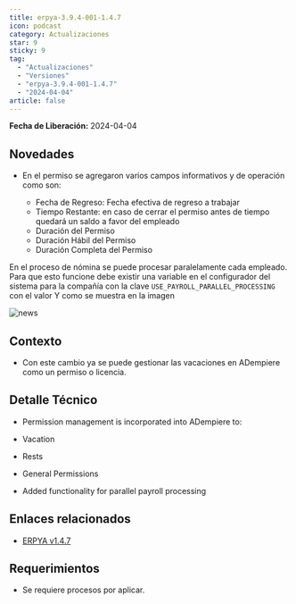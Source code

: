 ```yaml
---
title: erpya-3.9.4-001-1.4.7
icon: podcast
category: Actualizaciones
star: 9
sticky: 9
tag:
  - "Actualizaciones"
  - "Versiones"
  - "erpya-3.9.4-001-1.4.7"
  - "2024-04-04"
article: false
---
```


**Fecha de Liberación:** 2024-04-04

## Novedades

- En el permiso se agregaron varios campos informativos y de operación como son:

  - Fecha de Regreso: Fecha efectiva de regreso a trabajar
  - Tiempo Restante: en caso de cerrar el permiso antes de tiempo quedará un saldo a favor del empleado
  - Duración del Permiso
  - Duración Hábil del Permiso
  - Duración Completa del Permiso

En el proceso de nómina se puede procesar paralelamente cada empleado. Para que esto funcione debe existir una variable en el configurador del sistema para la compañía con la clave `USE_PAYROLL_PARALLEL_PROCESSING` con el valor Y como se muestra en la imagen

![news](/assets/img/downloads/updates/resources/USE_PAYROLL_PARALLEL_PROCESSING.png)

## Contexto

- Con este cambio ya se puede gestionar las vacaciones en ADempiere como un permiso o licencia.

## Detalle Técnico

- Permission management is incorporated into ADempiere to:

- Vacation
- Rests
- General Permissions
- Added functionality for parallel payroll processing

## Enlaces relacionados

- [ERPYA v1.4.7](https://github.com/erpya/adempiere_patch_zk/releases/tag/1.4.7)

## Requerimientos

- Se requiere procesos por aplicar.
